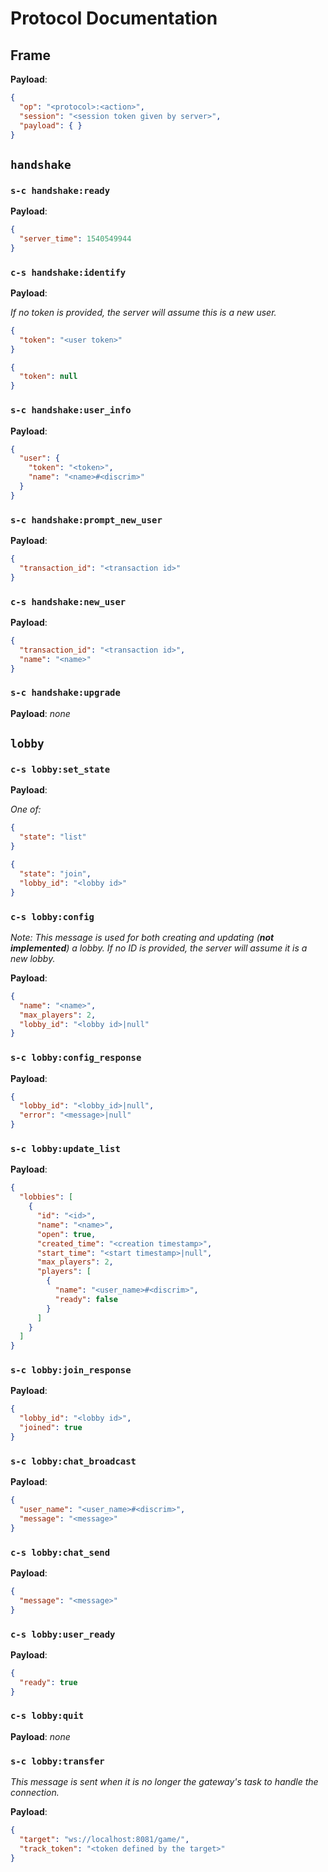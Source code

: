 # Protocol Documentation

## Frame

**Payload**:

```json
{
  "op": "<protocol>:<action>",
  "session": "<session token given by server>",
  "payload": { }
}
```

## `handshake`

### `s-c handshake:ready`
  **Payload**:
  
  ```json
  {
    "server_time": 1540549944
  }
  ```

### `c-s handshake:identify`

  **Payload**:
  
  *If no token is provided, the server will assume this is a new user.*
  ```json
  {
    "token": "<user token>"
  }
  ```

  ```json
  {
    "token": null
  }  
  ```
  
### `s-c handshake:user_info`

  **Payload**:
  ```json
  {
    "user": {
      "token": "<token>",
      "name": "<name>#<discrim>"
    }
  }
  ```

### `s-c handshake:prompt_new_user`

  **Payload**:
  ```json
  {
    "transaction_id": "<transaction id>"
  }
  ```

### `c-s handshake:new_user`

  **Payload**:
  ```json
  {
    "transaction_id": "<transaction id>",
    "name": "<name>"
  }
  ```

### `s-c handshake:upgrade`

**Payload**: *none*

## `lobby`

### `c-s lobby:set_state`

  **Payload**:
  
  *One of:*
  
  ```json
  {
    "state": "list"
  }
  ```

  ```json
  {
    "state": "join",
    "lobby_id": "<lobby id>"
  }
  ```

### `c-s lobby:config`

  *Note: This message is used for both creating and updating (**not implemented**) a lobby. If no ID is provided,*
  *the server will assume it is a new lobby.*

  **Payload**:

  ```json
  {
    "name": "<name>",
    "max_players": 2,
    "lobby_id": "<lobby id>|null"
  }
  ```

### `s-c lobby:config_response`

  **Payload**:

  ```json
  {
    "lobby_id": "<lobby_id>|null",
    "error": "<message>|null"
  }
  ```

### `s-c lobby:update_list`

  **Payload**:
  
  ```json
  {
    "lobbies": [
      {
        "id": "<id>",
        "name": "<name>",
        "open": true,
        "created_time": "<creation timestamp>",
        "start_time": "<start timestamp>|null",
        "max_players": 2,
        "players": [
          {
            "name": "<user_name>#<discrim>",
            "ready": false
          }
        ]
      }
    ]
  }
  ```
  

### `s-c lobby:join_response`

  **Payload**:
  
  ```json
  {
    "lobby_id": "<lobby id>",
    "joined": true
  }
  ```

### `s-c lobby:chat_broadcast`

  **Payload**:
  
  ```json
  {
    "user_name": "<user_name>#<discrim>",
    "message": "<message>"
  }
  ```

### `c-s lobby:chat_send`

  **Payload**:
  
  ```json
  {
    "message": "<message>"
  }
  ```

### `c-s lobby:user_ready`

  **Payload**:
  
  ```json
  {
    "ready": true
  }
  ```

### `c-s lobby:quit`

  **Payload**: *none*

### `s-c lobby:transfer`

  *This message is sent when it is no longer the gateway's task to handle the connection.*

  **Payload**:
  ```json
  {
    "target": "ws://localhost:8081/game/",
    "track_token": "<token defined by the target>"
  }
  ```
